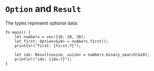 # `Option` and `Result`

The types represent optional data:

```rust,editable
fn main() {
    let numbers = vec![10, 20, 30];
    let first: Option<&i8> = numbers.first();
    println!("first: {first:?}");

    let idx: Result<usize, usize> = numbers.binary_search(&10);
    println!("idx: {idx:?}");
}
```
